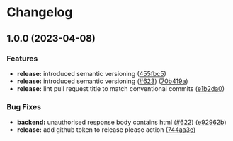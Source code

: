 # Changelog

## 1.0.0 (2023-04-08)


### Features

* **release:** introduced semantic versioning ([455fbc5](https://github.com/cayacdev/cashbox/commit/455fbc5a49397214ca4298dc2680c5126919303d))
* **release:** introduced semantic versioning ([#623](https://github.com/cayacdev/cashbox/issues/623)) ([70b419a](https://github.com/cayacdev/cashbox/commit/70b419a6a6292cdab672a44ec9abff3933092328))
* **release:** lint pull request title to match conventional commits ([e1b2da0](https://github.com/cayacdev/cashbox/commit/e1b2da054b473fe1618252e990b3486d4aaef82f))


### Bug Fixes

* **backend:** unauthorised response body contains html ([#622](https://github.com/cayacdev/cashbox/issues/622)) ([e92962b](https://github.com/cayacdev/cashbox/commit/e92962b70af28b1113058073cc4d840a5ab4aa76))
* **release:** add github token to release please action ([744aa3e](https://github.com/cayacdev/cashbox/commit/744aa3eedde79ef5a58dbd5e8aa06fe22b9e6f12))
